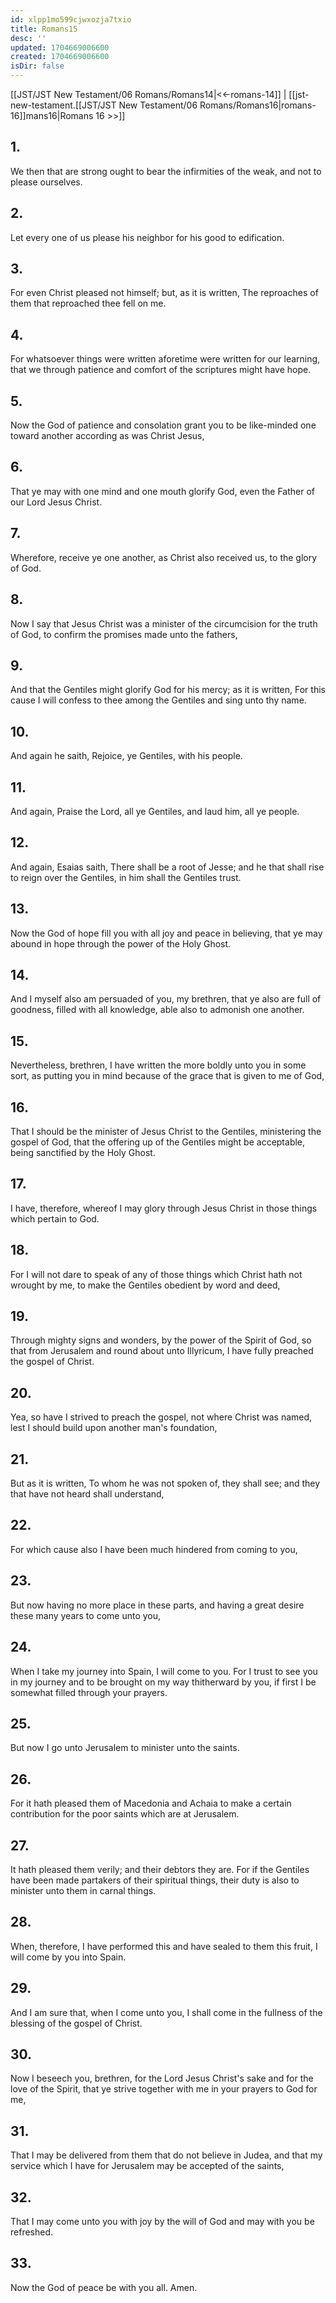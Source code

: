 ```yaml
---
id: xlpp1mo599cjwxozja7txio
title: Romans15
desc: ''
updated: 1704669006600
created: 1704669006600
isDir: false
---
```

[[JST/JST New Testament/06 Romans/Romans14|<<-romans-14]] | [[jst-new-testament.[[JST/JST New Testament/06 Romans/Romans16|romans-16]]mans16|Romans 16 >>]]
## 1.
We then that are strong ought to bear the infirmities of the weak, and not to please ourselves.
## 2.
Let every one of us please his neighbor for his good to edification.
## 3.
For even Christ pleased not himself; but, as it is written, The reproaches of them that reproached thee fell on me.
## 4.
For whatsoever things were written aforetime were written for our learning, that we through patience and comfort of the scriptures might have hope.
## 5.
Now the God of patience and consolation grant you to be like-minded one toward another according as was Christ Jesus,
## 6.
That ye may with one mind and one mouth glorify God, even the Father of our Lord Jesus Christ.
## 7.
Wherefore, receive ye one another, as Christ also received us, to the glory of God.
## 8.
Now I say that Jesus Christ was a minister of the circumcision for the truth of God, to confirm the promises made unto the fathers,
## 9.
And that the Gentiles might glorify God for his mercy; as it is written, For this cause I will confess to thee among the Gentiles and sing unto thy name.
## 10.
And again he saith, Rejoice, ye Gentiles, with his people.
## 11.
And again, Praise the Lord, all ye Gentiles, and laud him, all ye people.
## 12.
And again, Esaias saith, There shall be a root of Jesse; and he that shall rise to reign over the Gentiles, in him shall the Gentiles trust.
## 13.
Now the God of hope fill you with all joy and peace in believing, that ye may abound in hope through the power of the Holy Ghost.
## 14.
And I myself also am persuaded of you, my brethren, that ye also are full of goodness, filled with all knowledge, able also to admonish one another.
## 15.
Nevertheless, brethren, I have written the more boldly unto you in some sort, as putting you in mind because of the grace that is given to me of God,
## 16.
That I should be the minister of Jesus Christ to the Gentiles, ministering the gospel of God, that the offering up of the Gentiles might be acceptable, being sanctified by the Holy Ghost.
## 17.
I have, therefore, whereof I may glory through Jesus Christ in those things which pertain to God.
## 18.
For I will not dare to speak of any of those things which Christ hath not wrought by me, to make the Gentiles obedient by word and deed,
## 19.
Through mighty signs and wonders, by the power of the Spirit of God, so that from Jerusalem and round about unto Illyricum, I have fully preached the gospel of Christ.
## 20.
Yea, so have I strived to preach the gospel, not where Christ was named, lest I should build upon another man\'s foundation,
## 21.
But as it is written, To whom he was not spoken of, they shall see; and they that have not heard shall understand,
## 22.
For which cause also I have been much hindered from coming to you,
## 23.
But now having no more place in these parts, and having a great desire these many years to come unto you,
## 24.
When I take my journey into Spain, I will come to you. For I trust to see you in my journey and to be brought on my way thitherward by you, if first I be somewhat filled through your prayers.
## 25.
But now I go unto Jerusalem to minister unto the saints.
## 26.
For it hath pleased them of Macedonia and Achaia to make a certain contribution for the poor saints which are at Jerusalem.
## 27.
It hath pleased them verily; and their debtors they are. For if the Gentiles have been made partakers of their spiritual things, their duty is also to minister unto them in carnal things.
## 28.
When, therefore, I have performed this and have sealed to them this fruit, I will come by you into Spain.
## 29.
And I am sure that, when I come unto you, I shall come in the fullness of the blessing of the gospel of Christ.
## 30.
Now I beseech you, brethren, for the Lord Jesus Christ\'s sake and for the love of the Spirit, that ye strive together with me in your prayers to God for me,
## 31.
That I may be delivered from them that do not believe in Judea, and that my service which I have for Jerusalem may be accepted of the saints,
## 32.
That I may come unto you with joy by the will of God and may with you be refreshed.
## 33.
Now the God of peace be with you all. Amen.

